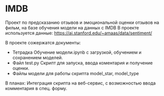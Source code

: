 # IMDB
Проект по предсказанию отзывов и эмоциональной оценки отзывов на фильм, на базе обучения модели на данных с IMDB
В проекте используется данные: https://ai.stanford.edu/~amaas/data/sentiment/

В проекте сожержатся документы:
- Тетрадка  Обучение модели.ipynb с загрузкой, обучением и сохранением моделей.
- Файл test.py Скрипт для запуска, ввода коментария и получение оценки.
- Файлы модели для работы скрипта model_star, model_type

В планах:
Интеграция скрипта на веб-сервис, с возможностью ввода комментария в спец. форму.
